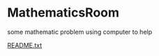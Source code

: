 # MathematicsRoom
some mathematic problem using computer to help

[README.txt](https://github.com/kiriyan/MathematicsRoom/files/7959054/README.txt)
